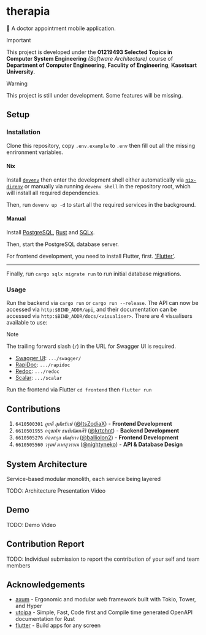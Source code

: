 # therapia

🏥 A doctor appointment mobile application.

> [!IMPORTANT]
> This project is developed under the **01219493 Selected Topics in
Computer System Engineering** *(Software Architecture)* course of
**Department of Computer Engineering**, **Faculity of Engineering**,
**Kasetsart University**.

> [!WARNING]
> This project is still under development. Some features will be
> missing.

## Setup

### Installation

Clone this repository, copy `.env.example` to `.env` then fill out all the missing
enrironment variables.


#### Nix

Install [`devenv`](https://devenv.sh/getting-started/) then enter the
development shell either automatically via
[`nix-direnv`](https://github.com/nix-community/nix-direnv) or manually via running
`devenv shell` in the repository root, which will install all required dependencies.

Then, run `devenv up -d` to start all the required services in the background.

#### Manual

Install [PostgreSQL](https://www.postgresql.org/download/),
[Rust](https://rust-lang.org/tools/install/) and
[SQLx](https://github.com/launchbadge/sqlx).

Then, start the PostgreSQL database server.

For frontend development, you need to install Flutter, first. ['Flutter'](https://flutter.dev/).

---

Finally, run `cargo sqlx migrate run` to run initial database migrations.

### Usage

Run the backend via `cargo run` or `cargo run --release`. The API can now be accessed via
`http:$BIND_ADDR/api`, and their documentation can be accessed via
`http:$BIND_ADDR/docs/<visualiser>`. There are 4 visualisers available to use:
> [!NOTE]
> The trailing forward slash (`/`) in the URL for Swagger UI is required.
- [Swagger UI](https://swagger.io/tools/swagger-ui/): `.../swagger/`
- [RapiDoc](https://rapidocweb.com/): `.../rapidoc`
- [Redoc](https://redocly.github.io/redoc/): `.../redoc`
- [Scalar](https://scalar.com/): `.../scalar`

Run the frontend via Flutter `cd frontend` then `flutter run`

## Contributions

1. `6410500301` *ภูบดี สุตันรักษ์*
([@ItsZodiaX](https://github.com/ItsZodiaX)) - **Frontend Development**
2. `6610501955` *กฤชณัท ธนพิพัฒนศิริ*
([@krtchnt](https://github.com/krtchnt)) - **Backend Development**
3. `6610505276` *ก้องสกุล พันธุ์ยาง*
([@balliolon2](https://github.com/balliolon2)) - **Frontend Development**
4. `6610505560` *วรุตม์ มาศสุวรรณ*
([@nightyneko](https://github.com/nightyneko)) - **API & Database
Design**

## System Architecture

Service-based modular monolith, each service being layered

TODO: Architecture Presentation Video

## Demo

TODO: Demo Video

## Contribution Report

TODO: Individual submission to report the contribution of your self and team members

## Acknowledgements

- [axum](https://docs.rs/axum/latest/axum/) - Ergonomic and modular
web framework built with Tokio, Tower, and Hyper
- [utoipa](https://docs.rs/utoipa/latest/utoipa/) - Simple, Fast, Code first and Compile time generated OpenAPI documentation for Rust
- [flutter](https://flutter.dev/) - Build apps for any screen
